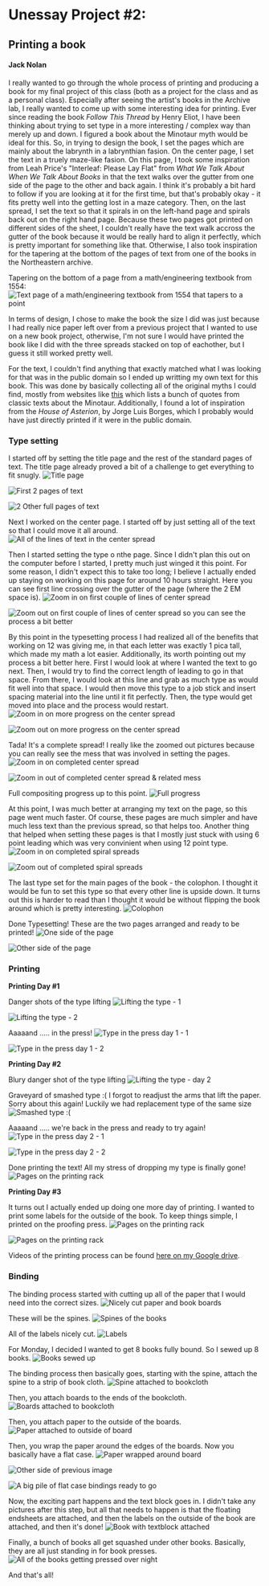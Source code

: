 # Unessay Project #2:

## Printing a book

#### Jack Nolan

I really wanted to go through the whole process of printing and producing a book for my final project of this class (both as a project for the class and as a personal class). Especially after seeing the artist's books in the Archive lab, I really wanted to come up with some interesting idea for printing. Ever since reading the book *Follow This Thread* by Henry Eliot, I have been thinking about trying to set type in a more interesting / complex way than merely up and down. I figured a book about the Minotaur myth would be ideal for this. So, in trying to design the book, I set the pages which are mainly about the labrynth in a labrynthian fasion. On the center page, I set the text in a truely maze-like fasion. On this page, I took some inspiration from Leah Price's "Interleaf: Please Lay Flat" from *What We Talk About When We Talk About Books* in that the text walks over the gutter from one side of the page to the other and back again. I think it's probably a bit hard to follow if you are looking at it for the first time, but that's probably okay - it fits pretty well into the getting lost in a maze category. Then, on the last spread, I set the text so that it spirals in on the left-hand page and spirals back out on the right hand page. Because these two pages got printed on different sides of the sheet, I couldn't really have the text walk accross the gutter of the book because it would be really hard to align it perfectly, which is pretty important for something like that. Otherwise, I also took inspiration for the tapering at the bottom of the pages of text from one of the books in the Northeastern archive.

Tapering on the bottom of a page from a math/engineering textbook from 1554:
![Text page of a math/engineering textbook from 1554 that tapers to a point](/images/1554Tapering.jpg)

In terms of design, I chose to make the book the size I did was just because I had really nice paper left over from a previous project that I wanted to use on a new book project, otherwise, I'm not sure I would have printed the book like I did with the three spreads stacked on top of eachother, but I guess it still worked pretty well.

For the text, I couldn't find anything that exactly matched what I was looking for that was in the public domain so I ended up writting my own text for this book. This was done by basically collecting all of the original myths I could find, mostly from websites like [this](https://www.theoi.com/Ther/Minotauros.html) which lists a bunch of quotes from classic texts about the Minotaur. Additionally, I found a lot of inspiration from the *House of Asterion*, by Jorge Luis Borges, which I probably would have just directly printed if it were in the public domain.

### Type setting

I started off by setting the title page and the rest of the standard pages of text. The title page already proved a bit of a challenge to get everything to fit snugly.
![Title page](/images/Unessay2Photos/IMG_0754.jpeg)

![First 2 pages of text](/images/Unessay2Photos/IMG_0755.jpeg)

![2 Other full pages of text](/images/Unessay2Photos/IMG_0756.jpeg)

Next I worked on the center page. I started off by just setting all of the text so that I could move it all around.
![All of the lines of text in the center spread](/images/Unessay2Photos/IMG_0763.jpg)

Then I started setting the type o nthe page. Since I didn't plan this out on the computer before I started, I pretty much just winged it this point. For some reason, I didn't expect this to take too long; I believe I actually ended up staying on working on this page for around 10 hours straight. Here you can see first line crossing over the gutter of the page (where the 2 EM space is).
![Zoom in on first couple of lines of center spread](/images/Unessay2Photos/IMG_0764.jpg)

![Zoom out on first couple of lines of center spread so you can see the process a bit better](/images/Unessay2Photos/IMG_0765.jpg)

By this point in the typesetting process I had realized all of the benefits that working on 12 was giving me, in that each letter was exactly 1 pica tall, which made my math a lot easier. Additionally, its worth pointing out my process a bit better here. First I would look at where I wanted the text to go next. Then, I would try to find the correct length of leading to go in that space. From there, I would look at this line and grab as much type as would fit well into that space. I would then move this type to a job stick and insert spacing material into the line until it fit perfectly. Then, the type would get moved into place and the process would restart.
![Zoom in on more progress on the center spread](/images/Unessay2Photos/IMG_0767.jpg)

![Zoom out on more progress on the center spread](/images/Unessay2Photos/IMG_0766.jpg)

Tada! It's a complete spread! I really like the zoomed out pictures because you can really see the mess that was involved in setting the pages.
![Zoom in on completed center spread](/images/Unessay2Photos/IMG_0768.jpg)

![Zoom in out of completed center spread & related mess](/images/Unessay2Photos/IMG_0769.jpg)

Full compositing progress up to this point.
![Full progress](/images/Unessay2Photos/IMG_0770.jpg)

At this point, I was much better at arranging my text on the page, so this page went much faster. Of course, these pages are much simpler and have much less text than the previous spread, so that helps too. Another thing that helped when setting these pages is that I mostly just stuck with using 6 point leading which was very convinient when using 12 point type.
![Zoom in on completed spiral spreads](/images/Unessay2Photos/IMG_0776.jpg)

![Zoom out of completed spiral spreads](/images/Unessay2Photos/IMG_0777.jpg)

The last type set for the main pages of the book - the colophon. I thought it would be fun to set this type so that every other line is upside down. It turns out this is harder to read than I thought it would be without flipping the book around which is pretty interesting.
![Colophon](/images/Unessay2Photos/IMG_0780.jpg)

Done Typesetting! These are the two pages arranged and ready to be printed!
![One side of the page](/images/Unessay2Photos/IMG_0782.jpg)

![Other side of the page](/images/Unessay2Photos/IMG_0783.jpg)

### Printing

**Printing Day #1**

Danger shots of the type lifting
![Lifting the type - 1](/images/Unessay2Photos/IMG_0785.jpg)

![Lifting the type - 2](/images/Unessay2Photos/IMG_0786.jpg)

Aaaaand ..... in the press!
![Type in the press day 1 - 1](/images/Unessay2Photos/IMG_0787.jpg)

![Type in the press day 1 - 2](/images/Unessay2Photos/IMG_0788.jpg)

**Printing Day #2**

Blury danger shot of the type lifting
![Lifting the type - day 2](/images/Unessay2Photos/IMG_0803.jpg)

Graveyard of smashed type :(
I forgot to readjust the arms that lift the paper. Sorry about this again! Luckily we had replacement type of the same size
![Smashed type :(](/images/Unessay2Photos/IMG_0807.jpg)

Aaaaand ..... we're back in the press and ready to try again!
![Type in the press day 2 - 1](/images/Unessay2Photos/IMG_0809.jpg)

![Type in the press day 2 - 2](/images/Unessay2Photos/IMG_0810.jpg)

Done printing the text! All my stress of dropping my type is finally gone!
![Pages on the printing rack](/images/Unessay2Photos/IMG_0812.jpg)

**Printing Day #3**

It turns out I actually ended up doing one more day of printing. I wanted to print some labels for the outside of the book. To keep things simple, I printed on the proofing press.
![Pages on the printing rack](/images/Unessay2Photos/IMG_0816.jpg)

![Pages on the printing rack](/images/Unessay2Photos/IMG_0821.jpg)


Videos of the printing process can be found [here on my Google drive](https://drive.google.com/drive/folders/1L5bIlkBZEuK7Y2bO8UQg47bFEFY2tcPg?usp=sharing).

### Binding

The binding process started with cutting up all of the paper that I would need into the correct sizes.
![Nicely cut paper and book boards](/images/Unessay2Photos/IMG_0815.jpg)

These will be the spines.
![Spines of the books](/images/Unessay2Photos/IMG_0823.jpg)

All of the labels nicely cut.
![Labels](/images/Unessay2Photos/IMG_0824.jpg)

For Monday, I decided I wanted to get 8 books fully bound. So I sewed up 8 books.
![Books sewed up](/images/Unessay2Photos/IMG_0833.jpg)

The binding process then basically goes, starting with the spine, attach the spine to a strip of book cloth.
![Spine attached to bookcloth](/images/Unessay2Photos/IMG_0835.jpg)

Then, you attach boards to the ends of the bookcloth.
![Boards attached to bookcloth](/images/Unessay2Photos/IMG_0836.jpg)

Then, you attach paper to the outside of the boards.
![Paper attached to outside of board](/images/Unessay2Photos/IMG_0834.jpg)

Then, you wrap the paper around the edges of the boards. Now you basically have a flat case.
![Paper wrapped around board](/images/Unessay2Photos/IMG_0838.jpg)

![Other side of previous image](/images/Unessay2Photos/IMG_0837.jpg)

![A big pile of flat case bindings ready to go](/images/Unessay2Photos/IMG_0839.jpg)

Now, the exciting part happens and the text block goes in. I didn't take any pictures after this step, but all that needs to happen is that the floating endsheets are attached, and then the labels on the outside of the book are attached, and then it's done!
![Book with textblock attached](/images/Unessay2Photos/IMG_0840.jpg)

Finally, a bunch of books all get squashed under other books. Basically, they are all just standing in for book presses.
![All of the books getting pressed over night](/images/Unessay2Photos/IMG_0841.jpg)

And that's all!





